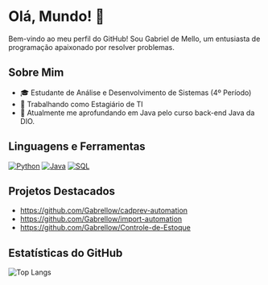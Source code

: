 # Olá, Mundo! 👋

Bem-vindo ao meu perfil do GitHub! Sou Gabriel de Mello, um entusiasta de programação apaixonado por resolver problemas.

## Sobre Mim

- 🎓 Estudante de Análise e Desenvolvimento de Sistemas (4º Período)
- 💼 Trabalhando como Estagiário de TI
- 🌱 Atualmente me aprofundando em Java pelo curso back-end Java da DIO.

## Linguagens e Ferramentas

[![Python](https://img.shields.io/badge/-Python-3776AB?style=flat&logo=python&logoColor=white)](https://www.python.org/)
[![Java](https://img.shields.io/badge/-Java-007396?style=flat&logo=java&logoColor=white)](https://www.java.com/)
[![SQL](https://img.shields.io/badge/-SQL-4479A1?style=flat&logo=postgresql&logoColor=white)](https://www.postgresql.org/)

## Projetos Destacados

- https://github.com/Gabrellow/cadprev-automation
- https://github.com/Gabrellow/import-automation
- https://github.com/Gabrellow/Controle-de-Estoque
  
## Estatísticas do GitHub

![Top Langs](https://github-readme-stats-git-masterrstaa-rickstaa.vercel.app/api/top-langs/?username=Gabrellow&layout=compact&bg_color=000&border_color=30A3DC&title_color=E94D5F&text_color=FFF)
